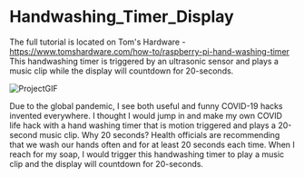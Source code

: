 # Handwashing_Timer_Display
The full tutorial is located on Tom's Hardware - https://www.tomshardware.com/how-to/raspberry-pi-hand-washing-timer
This handwashing timer is triggered by an ultrasonic sensor and plays a music clip while the display will countdown for 20-seconds.

![ProjectGIF](https://github.com/carolinedunn/Handwashing_Timer_Display/blob/master/gif/demo.gif)

Due to the global pandemic, I see both useful and funny COVID-19 hacks invented everywhere. I thought I would jump in and make my own COVID life hack with a hand washing timer that is motion triggered and plays a 20-second music clip. Why 20 seconds? Health officials are recommending that we wash our hands often and for at least 20 seconds each time. When I reach for my soap, I would trigger this handwashing timer to play a music clip and the display will countdown for 20-seconds.
